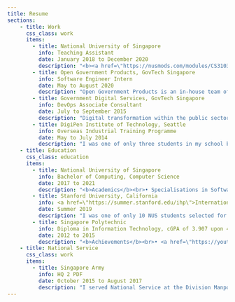 ```yaml
---
title: Resume
sections:
    - title: Work
      css_class: work
      items:
        - title: National University of Singapore
          info: Teaching Assistant
          date: January 2018 to December 2020
          description: "<b><a href=\"https://nusmods.com/modules/CS3103/computer-networks-practice\">CS3103: Computer Networks Practice</a></b> • August to December 2020<br>Conducted weekly 2-hour labs for 17 students, covering commonly-used network concepts such as SDN and IPSec-VPN, and newer IoT protocols such as MQTT and CoAP.<br><br><b><a href=\"https://nusmods.com/modules/CS1010/programming-methodology\">CS1010: Programming Methodology</a></b> • August to December 2018<br>Conducted weekly 2-hour tutorials for 14 students, covering fundamental programming concepts, C and Vim.<br><br><b><a href=\"https://nusmods.com/modules/CS2030/programming-methodology-ii\">CS2030: Programming Methodology II</a></b> • January to May 2018<br>Prepared lab materials for over 200 students, covering Object-Oriented Programming (OOP) and Functional Programming paradigms in Java."
        - title: Open Government Products, GovTech Singapore
          info: Software Engineer Intern
          date: May to August 2020
          description: "Open Government Products is an in-house team of engineers, designers, and product managers who build technology for the public good.<br><br>I worked on Vault.gov.sg, a Whole-of-Government data discovery and sharing platform. I worked as a Full-Stack Software Engineer (Backend: MySQL, NodeJS-ExpressJS; Frontend: ReactJS-NextJS) and Cloud Engineer (AWS EB, RDS, S3)."
        - title: Government Digital Services, GovTech Singapore
          info: DevOps Associate Consultant
          date: July to September 2015
          description: "Digital transformation within the public sector is at the heart of what GovTech does.<br><br>I worked as a Cloud System Administrator under the DevOps team at the Government Digital Services division."
        - title: DigiPen Institute of Technology, Seattle
          info: Overseas Industrial Training Programme
          date: May to July 2014
          description: "I was one of only three students in my school batch selected for this programme. I worked in a team of 4 on a 2D puzzle game using DigiPen's proprietary Zero engine."
    - title: Education
      css_class: education
      items:
        - title: National University of Singapore
          info: Bachelor of Computing, Computer Science
          date: 2017 to 2021
          description: "<b>Academics</b><br>• Specialisations in Software Engineering and Networking<br>• Minor in Economics<br>• <a href=\"http://rc4.nus.edu.sg/\">Residential College 4 Systems Dynamics programme</a><br><br><b>Achievements</b><br>• NUS Students' Sports Club's Colours Award for Outstanding Contributions 2019<br>• NUS School of Computing's Orbital 2018 Honorable Mention Award (Top 11 of 211 teams)<br>• <a href=\"http://bit.ly/2hSzWbv\">IMDA SG: Digital Scholarship (Bond-free)</a><br><br><b>Certifications</b><br>• <a href=\"https://www.udemy.com/certificate/UC-e3c08245-a935-45b7-91da-6cc690f3dd30/?utm_source=sendgrid.com&utm_medium=email&utm_campaign=email\">Node with React: Fullstack Web Development (2020)</a><br>• <a href=\"https://courses.edx.org/certificates/e9c965d9096b4eb6b9db7e331dce8cf2\">HarvardX PH125.1x: Data Science: R Basics (2018)</a> <br><br><b>Activities</b><br>• <a href=\"https://dscnustech.github.io/\">Deputy Head of Technology of NUS Google Developer Student Club</a>: Lead a team of 8 tech associates in organising 2 Web Development and 4 Data Analytics workshops; co-organised and emceed for the first-ever Hack For Good hackathon in which 28 teams participated.<br>• <a href=\"https://www.facebook.com/nussc\">President of NUS Skating Club</a>: Organised two introductory skating courses in which I led 20 instructors in teaching over 50 participants for each run; organised Skate Challenge 2019 in which over 60 university, polytechnic, ITE and primary school students participated."
        - title: Stanford University, California
          info: <a href=\"https://summer.stanford.edu/ihp\">International Honors Program</a>
          date: Summer 2019
          description: "I was one of only 10 NUS students selected for this prestigious summer programme.<br><br><b>Courses</b><br>• CME 106: Introduction to Probability and Statistics for Engineers<br>• CS 161: Design and Analysis of Algorithms"
        - title: Singapore Polytechnic
          info: Diploma in Information Technology, cGPA of 3.907 upon 4.0
          date: 2012 to 2015
          description: "<b>Achievements</b><br>• <a href=\"https://youtu.be/zxQKmwpGDag?t=80\">Featured in Graduates of 2015 video</a><br> • 2nd place for <a href=\"http://www.isobarcreate.com/\">Isobar Create32 Hackathon SG</a><br>• Diploma with Merit and Accenture Technology Prize<br>• <a href=\"http://bit.ly/2hSzWbv\">IMDA SG: Digital Scholarship (Bond-free)</a><br><br><b>Certifications</b><br>• <a href=\"https://www.youracclaim.com/badges/71496e7f-e632-442b-b8c9-42b7b7281b95/linked_in_profile\">Oracle Certified Associate, Java SE 7 Programmer (2014)</a><br>• <a href=\"https://www.youracclaim.com/badges/d587a4e6-72a6-4000-83bf-551596f667a8/linked_in_profile\">Adobe Certified Associate in Visual Communication Using Adobe Photoshop CS6 (2013)</a><br><br><b>Activities</b><br>• Microsoft Student Partner: Conducted a Windows 8 app development workshop<br>• SP Guitarists Club Classical Ensemble Exco: Assisted the Conductor as a Sectional Leader"
    - title: National Service
      css_class: work
      items:
        - title: Singapore Army
          info: HQ 2 PDF
          date: October 2015 to August 2017
          description: "I served National Service at the Division Manpower Branch of Headquarters 2nd People's Defence Force Division (HQ 2 PDF).<br><br><b>Achievements</b><br>• Outstanding grade for conduct and performance with testimonial<br>• Best Soldier of the Month (Dec 2016) awarded by Division Commander (Brigadier General)<br><br><b>Notable Projects</b><br>• Managed invitation and registration for the SAF Family Concert 2016 at Esplanade<br>• Developed an integrated Excel VBA ticketing and seating plan system<br>• Organised the HQ National Education Tour 2016"
---
```

